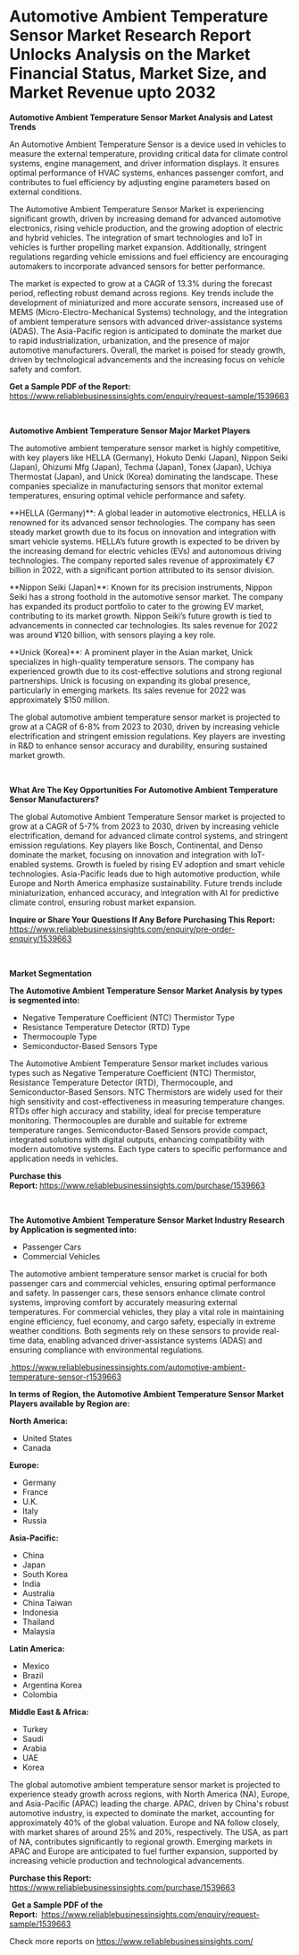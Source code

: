 <p><h1>Automotive Ambient Temperature Sensor Market Research Report Unlocks Analysis on the Market Financial Status, Market Size, and Market Revenue upto 2032</h1></p><p><strong>Automotive Ambient Temperature Sensor Market Analysis and Latest Trends</strong></p>
<p><p>An Automotive Ambient Temperature Sensor is a device used in vehicles to measure the external temperature, providing critical data for climate control systems, engine management, and driver information displays. It ensures optimal performance of HVAC systems, enhances passenger comfort, and contributes to fuel efficiency by adjusting engine parameters based on external conditions.</p><p>The Automotive Ambient Temperature Sensor Market is experiencing significant growth, driven by increasing demand for advanced automotive electronics, rising vehicle production, and the growing adoption of electric and hybrid vehicles. The integration of smart technologies and IoT in vehicles is further propelling market expansion. Additionally, stringent regulations regarding vehicle emissions and fuel efficiency are encouraging automakers to incorporate advanced sensors for better performance.</p><p>The market is expected to grow at a CAGR of 13.3% during the forecast period, reflecting robust demand across regions. Key trends include the development of miniaturized and more accurate sensors, increased use of MEMS (Micro-Electro-Mechanical Systems) technology, and the integration of ambient temperature sensors with advanced driver-assistance systems (ADAS). The Asia-Pacific region is anticipated to dominate the market due to rapid industrialization, urbanization, and the presence of major automotive manufacturers. Overall, the market is poised for steady growth, driven by technological advancements and the increasing focus on vehicle safety and comfort.</p></p>
<p><strong>Get a Sample PDF of the Report:&nbsp;</strong> <a href="https://www.reliablebusinessinsights.com/enquiry/request-sample/1539663?utm_campaign=1121&utm_medium=2&utm_source=Github&utm_content=ia&utm_term=22012025&utm_id=automotive-ambient-temperature-sensor">https://www.reliablebusinessinsights.com/enquiry/request-sample/1539663</a></p>
<p>&nbsp;</p>
<p><strong>Automotive Ambient Temperature Sensor Major Market Players</strong></p>
<p><p>The automotive ambient temperature sensor market is highly competitive, with key players like HELLA (Germany), Hokuto Denki (Japan), Nippon Seiki (Japan), Ohizumi Mfg (Japan), Techma (Japan), Tonex (Japan), Uchiya Thermostat (Japan), and Unick (Korea) dominating the landscape. These companies specialize in manufacturing sensors that monitor external temperatures, ensuring optimal vehicle performance and safety.</p><p>**HELLA (Germany)**: A global leader in automotive electronics, HELLA is renowned for its advanced sensor technologies. The company has seen steady market growth due to its focus on innovation and integration with smart vehicle systems. HELLA’s future growth is expected to be driven by the increasing demand for electric vehicles (EVs) and autonomous driving technologies. The company reported sales revenue of approximately €7 billion in 2022, with a significant portion attributed to its sensor division.</p><p>**Nippon Seiki (Japan)**: Known for its precision instruments, Nippon Seiki has a strong foothold in the automotive sensor market. The company has expanded its product portfolio to cater to the growing EV market, contributing to its market growth. Nippon Seiki’s future growth is tied to advancements in connected car technologies. Its sales revenue for 2022 was around ¥120 billion, with sensors playing a key role.</p><p>**Unick (Korea)**: A prominent player in the Asian market, Unick specializes in high-quality temperature sensors. The company has experienced growth due to its cost-effective solutions and strong regional partnerships. Unick is focusing on expanding its global presence, particularly in emerging markets. Its sales revenue for 2022 was approximately $150 million.</p><p>The global automotive ambient temperature sensor market is projected to grow at a CAGR of 6-8% from 2023 to 2030, driven by increasing vehicle electrification and stringent emission regulations. Key players are investing in R&D to enhance sensor accuracy and durability, ensuring sustained market growth.</p></p>
<p>&nbsp;</p>
<p><strong>What Are The Key Opportunities For Automotive Ambient Temperature Sensor Manufacturers?</strong></p>
<p><p>The global Automotive Ambient Temperature Sensor market is projected to grow at a CAGR of 5-7% from 2023 to 2030, driven by increasing vehicle electrification, demand for advanced climate control systems, and stringent emission regulations. Key players like Bosch, Continental, and Denso dominate the market, focusing on innovation and integration with IoT-enabled systems. Growth is fueled by rising EV adoption and smart vehicle technologies. Asia-Pacific leads due to high automotive production, while Europe and North America emphasize sustainability. Future trends include miniaturization, enhanced accuracy, and integration with AI for predictive climate control, ensuring robust market expansion.</p></p>
<p><strong>Inquire or Share Your Questions If Any Before Purchasing This Report:</strong> <a href="https://www.reliablebusinessinsights.com/enquiry/pre-order-enquiry/1539663?utm_campaign=1121&utm_medium=2&utm_source=Github&utm_content=ia&utm_term=22012025&utm_id=automotive-ambient-temperature-sensor">https://www.reliablebusinessinsights.com/enquiry/pre-order-enquiry/1539663</a></p>
<p>&nbsp;</p>
<p><strong>Market Segmentation</strong></p>
<p><strong>The Automotive Ambient Temperature Sensor Market Analysis by types is segmented into:</strong></p>
<p><ul><li>Negative Temperature Coefficient (NTC) Thermistor Type</li><li>Resistance Temperature Detector (RTD) Type</li><li>Thermocouple Type</li><li>Semiconductor-Based Sensors Type</li></ul></p>
<p><p>The Automotive Ambient Temperature Sensor market includes various types such as Negative Temperature Coefficient (NTC) Thermistor, Resistance Temperature Detector (RTD), Thermocouple, and Semiconductor-Based Sensors. NTC Thermistors are widely used for their high sensitivity and cost-effectiveness in measuring temperature changes. RTDs offer high accuracy and stability, ideal for precise temperature monitoring. Thermocouples are durable and suitable for extreme temperature ranges. Semiconductor-Based Sensors provide compact, integrated solutions with digital outputs, enhancing compatibility with modern automotive systems. Each type caters to specific performance and application needs in vehicles.</p></p>
<p><strong>Purchase this Report:&nbsp;</strong><a href="https://www.reliablebusinessinsights.com/purchase/1539663?utm_campaign=1121&utm_medium=2&utm_source=Github&utm_content=ia&utm_term=22012025&utm_id=automotive-ambient-temperature-sensor">https://www.reliablebusinessinsights.com/purchase/1539663</a></p>
<p>&nbsp;</p>
<p><strong>The Automotive Ambient Temperature Sensor Market Industry Research by Application is segmented into:</strong></p>
<p><ul><li>Passenger Cars</li><li>Commercial Vehicles</li></ul></p>
<p><p>The automotive ambient temperature sensor market is crucial for both passenger cars and commercial vehicles, ensuring optimal performance and safety. In passenger cars, these sensors enhance climate control systems, improving comfort by accurately measuring external temperatures. For commercial vehicles, they play a vital role in maintaining engine efficiency, fuel economy, and cargo safety, especially in extreme weather conditions. Both segments rely on these sensors to provide real-time data, enabling advanced driver-assistance systems (ADAS) and ensuring compliance with environmental regulations.</p></p>
<p><a href="https://www.reliablebusinessinsights.com/automotive-ambient-temperature-sensor-r1539663?utm_campaign=1121&utm_medium=2&utm_source=Github&utm_content=ia&utm_term=22012025&utm_id=automotive-ambient-temperature-sensor">&nbsp;https://www.reliablebusinessinsights.com/automotive-ambient-temperature-sensor-r1539663</a></p>
<p><strong>In terms of Region, the Automotive Ambient Temperature Sensor Market Players available by Region are:</strong></p>
<p>
    <p> <strong> North America: </strong>
        <ul>
            <li>United States</li>
            <li>Canada</li>
        </ul>
        </p> 
    <p> <strong> Europe: </strong>
        <ul>
            <li>Germany</li>
            <li>France</li>
            <li>U.K.</li>
            <li>Italy</li>
            <li>Russia</li>
        </ul>
        </p> 
    <p> <strong> Asia-Pacific: </strong>
        <ul>
            <li>China</li>
            <li>Japan</li>
            <li>South Korea</li>
            <li>India</li>
            <li>Australia</li>
            <li>China Taiwan</li>
            <li>Indonesia</li>
            <li>Thailand</li>
            <li>Malaysia</li>
        </ul>
        </p> 
    <p> <strong> Latin America: </strong>
        <ul>
            <li>Mexico</li>
            <li>Brazil</li>
            <li>Argentina Korea</li>
            <li>Colombia</li>
        </ul>
        </p> 
    <p> <strong> Middle East & Africa: </strong>
        <ul>
            <li>Turkey</li>
            <li>Saudi</li>
            <li>Arabia</li>
            <li>UAE</li>
            <li>Korea</li>
        </ul>
    </p>
    </p>
<p><p>The global automotive ambient temperature sensor market is projected to experience steady growth across regions, with North America (NA), Europe, and Asia-Pacific (APAC) leading the charge. APAC, driven by China's robust automotive industry, is expected to dominate the market, accounting for approximately 40% of the global valuation. Europe and NA follow closely, with market shares of around 25% and 20%, respectively. The USA, as part of NA, contributes significantly to regional growth. Emerging markets in APAC and Europe are anticipated to fuel further expansion, supported by increasing vehicle production and technological advancements.</p></p>
<p><strong>Purchase this Report: </strong><a href="https://www.reliablebusinessinsights.com/purchase/1539663?utm_campaign=1121&utm_medium=2&utm_source=Github&utm_content=ia&utm_term=22012025&utm_id=automotive-ambient-temperature-sensor">https://www.reliablebusinessinsights.com/purchase/1539663</a></p>
<p>&nbsp;<strong>Get a Sample PDF of the Report:&nbsp;&nbsp;</strong><a href="https://www.reliablebusinessinsights.com/enquiry/request-sample/1539663?utm_campaign=1121&utm_medium=2&utm_source=Github&utm_content=ia&utm_term=22012025&utm_id=automotive-ambient-temperature-sensor">https://www.reliablebusinessinsights.com/enquiry/request-sample/1539663</a></p>
<p><strong></strong></p>
<p>Check more reports on <a href="https://www.reliablebusinessinsights.com/?utm_campaign=1121&utm_medium=2&utm_source=Github&utm_content=ia&utm_term=22012025&utm_id=automotive-ambient-temperature-sensor">https://www.reliablebusinessinsights.com/</a></p>
